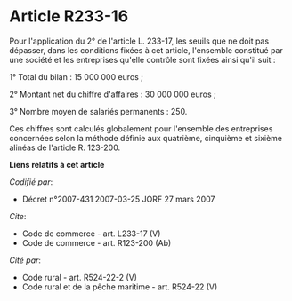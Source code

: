 # Article R233-16

Pour l'application du 2° de l'article L. 233-17, les seuils que ne doit pas dépasser, dans les conditions fixées à cet
article, l'ensemble constitué par une société et les entreprises qu'elle contrôle sont fixées ainsi qu'il suit : 

1° Total du bilan : 15 000 000 euros ; 

2° Montant net du chiffre d'affaires : 30 000 000 euros ; 

3° Nombre moyen de salariés permanents : 250. 

Ces chiffres sont calculés globalement pour l'ensemble des entreprises concernées selon la méthode définie aux quatrième,
cinquième et sixième alinéas de l'article R. 123-200.

**Liens relatifs à cet article**

_Codifié par_:

  - Décret n°2007-431 2007-03-25 JORF 27 mars 2007

_Cite_:

  - Code de commerce - art. L233-17 (V)
  - Code de commerce - art. R123-200 (Ab)

_Cité par_:

  - Code rural - art. R524-22-2 (V)
  - Code rural et de la pêche maritime - art. R524-22 (V)
